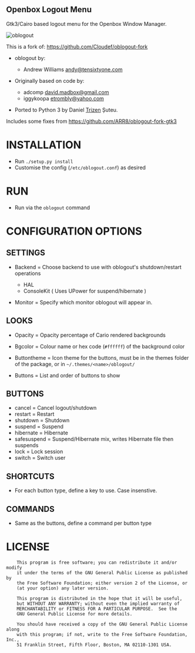## Openbox Logout Menu

Gtk3/Cairo based logout menu for the Openbox Window Manager.

![oblogout](https://user-images.githubusercontent.com/614513/86627660-5b5b4680-bfd1-11ea-8bba-622054574c66.png)

This is a fork of: https://github.com/Cloudef/oblogout-fork

* oblogout by:
     - Andrew Williams <andy@tensixtyone.com>

* Originally based on code by:
     - adcomp <david.madbox@gmail.com>
     - iggykoopa <etrombly@yahoo.com>

* Ported to Python 3 by Daniel [Trizen](https://github.com/trizen) Șuteu.

Includes some fixes from https://github.com/ARR8/oblogout-fork-gtk3

# INSTALLATION

 - Run `./setup.py install`
 - Customise the config (`/etc/oblogout.conf`) as desired

# RUN

 - Run via the `oblogout` command


# CONFIGURATION OPTIONS

## SETTINGS

 - Backend  = Choose backend to use with oblogout's shutdown/restart operations
      - HAL
      - ConsoleKit ( Uses UPower for suspend/hibernate )

 - Monitor  = Specify which monitor oblogout will appear in.


## LOOKS

 - Opacity = Opacity percentage of Cario rendered backgrounds
 - Bgcolor = Colour name or hex code (`#ffffff`) of the background color

 - Buttontheme = Icon theme for the buttons, must be in the themes folder of the
                 package, or in `~/.themes/<name>/oblogout/`
 - Buttons = List and order of buttons to show


## BUTTONS

 - cancel      = Cancel logout/shutdown
 - restart     = Restart
 - shutdown    = Shutdown
 - suspend     = Suspend
 - hibernate   = Hibernate
 - safesuspend = Suspend/Hibernate mix, writes Hibernate file then suspends
 - lock        = Lock session
 - switch      = Switch user


## SHORTCUTS

 - For each button type, define a key to use. Case insenstive.


## COMMANDS

 - Same as the buttons, define a command per button type


# LICENSE

```
    This program is free software; you can redistribute it and/or modify
    it under the terms of the GNU General Public License as published by
    the Free Software Foundation; either version 2 of the License, or
    (at your option) any later version.

    This program is distributed in the hope that it will be useful,
    but WITHOUT ANY WARRANTY; without even the implied warranty of
    MERCHANTABILITY or FITNESS FOR A PARTICULAR PURPOSE.  See the
    GNU General Public License for more details.

    You should have received a copy of the GNU General Public License along
    with this program; if not, write to the Free Software Foundation, Inc.,
    51 Franklin Street, Fifth Floor, Boston, MA 02110-1301 USA.
```
